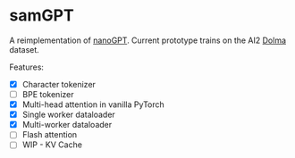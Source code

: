 # samGPT

A reimplementation of [nanoGPT](https://github.com/karpathy/nanoGPT). Current prototype trains on the AI2
[Dolma](https://huggingface.co/datasets/allenai/dolma) dataset.

Features:
- [x] Character tokenizer
- [ ] BPE tokenizer
- [x] Multi-head attention in vanilla PyTorch
- [x] Single worker dataloader
- [x] Multi-worker dataloader
- [ ] Flash attention
- [ ] WIP - KV Cache
